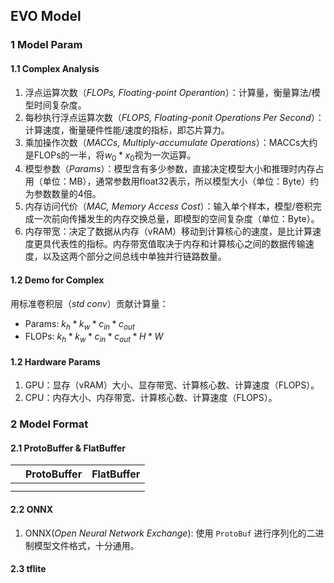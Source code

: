 <head>
    <script src="https://cdn.mathjax.org/mathjax/latest/MathJax.js?config=TeX-AMS-MML_HTMLorMML" type="text/javascript"></script>
    <script type="text/x-mathjax-config">
        MathJax.Hub.Config({
            tex2jax: {
            skipTags: ['script', 'noscript', 'style', 'textarea', 'pre'],
            inlineMath: [['$','$']]
            }
        });
    </script>
</head>

## EVO Model


### 1 Model Param

#### 1.1 Complex Analysis

1. 浮点运算次数（*FLOPs, Floating-point Operantion*）：计算量，衡量算法/模型时间复杂度。
2. 每秒执行浮点运算次数（*FLOPS, Floating-ponit Operations Per Second*）：计算速度，衡量硬件性能/速度的指标，即芯片算力。
3. 乘加操作次数（*MACCs, Multiply-accumulate Operations*）：MACCs大约是FLOPs的一半，将$w_0 * x_0$视为一次运算。
4. 模型参数（*Params*）：模型含有多少参数，直接决定模型大小和推理时内存占用（单位：MB），通常参数用float32表示，所以模型大小（单位：Byte）约为参数数量的4倍。
5. 内存访问代价（*MAC, Memory Access Cost*）：输入单个样本，模型/卷积完成一次前向传播发生的内存交换总量，即模型的空间复杂度（单位：Byte）。
6. 内存带宽：决定了数据从内存（vRAM）移动到计算核心的速度，是比计算速度更具代表性的指标。内存带宽值取决于内存和计算核心之间的数据传输速度，以及这两个部分之间总线中单独并行链路数量。

#### 1.2 Demo for Complex

用标准卷积层（*std conv*）贡献计算量：

- Params: $k_h * k_w * c_{in} * c_{out}$
- FLOPs: $k_h * k_w * c_{in} * c_{out} * H * W$


#### 1.2 Hardware Params

1. GPU：显存（vRAM）大小、显存带宽、计算核心数、计算速度（FLOPS）。
2. CPU：内存大小、内存带宽、计算核心数、计算速度（FLOPS）。


### 2 Model Format

#### 2.1 ProtoBuffer & FlatBuffer

|       | ProtoBuffer | FlatBuffer |
|:-----:|:-----------:|:----------:|
|       |
|       |

#### 2.2 ONNX

1. ONNX(*Open Neural Network Exchange*): 使用 `ProtoBuf` 进行序列化的二进制模型文件格式，十分通用。

#### 2.3 tflite
